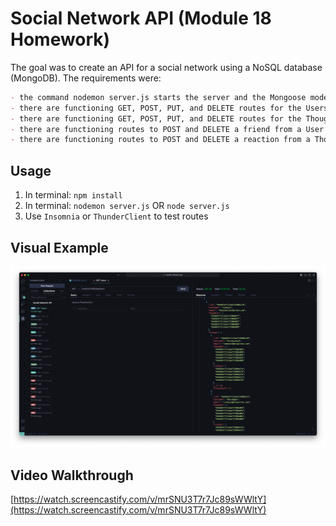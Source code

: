 # Social Network API (Module 18 Homework)

The goal was to create an API for a social network using a NoSQL database (MongoDB). The requirements were:
```md
- the command nodemon server.js starts the server and the Mongoose models are synced to the MongoDB database
- there are functioning GET, POST, PUT, and DELETE routes for the Users model
- there are functioning GET, POST, PUT, and DELETE routes for the Thoughts model
- there are functioning routes to POST and DELETE a friend from a User
- there are functioning routes to POST and DELETE a reaction from a Thought
```

## Usage 
1. In terminal: `npm install`
2. In terminal: `nodemon server.js` OR `node server.js`
3. Use `Insomnia` or `ThunderClient` to test routes

## Visual Example
![Visual of ThunderClient Testing API Routes](./assets/social-network-visual.png)

## Video Walkthrough
[https://watch.screencastify.com/v/mrSNU3T7r7Jc89sWWltY](https://watch.screencastify.com/v/mrSNU3T7r7Jc89sWWltY)

